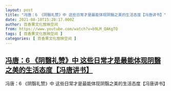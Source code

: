 ```yaml
---
layout: post
title: "冯唐：6 《阴翳礼赞》中 这些日常才是最能体现阴翳之美的生活态度【冯唐讲书】"
date: 2021-08-10T15:28:17.000Z
author: 百香果文化放映空间
from: https://www.youtube.com/watch?v=b9LM_QAKgTQ
tags: [ 百香果文化放映空间 ]
categories: [ 百香果文化放映空间 ]
---
```

<!--1628609297000-->
[冯唐：6 《阴翳礼赞》中 这些日常才是最能体现阴翳之美的生活态度【冯唐讲书】](https://www.youtube.com/watch?v=b9LM_QAKgTQ)
------

<div>
冯唐：6 《阴翳礼赞》中 这些日常才是最能体现阴翳之美的生活态度【冯唐讲书】
</div>
